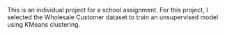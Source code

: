 This is an individual project for a school assignment. For this project, I selected the Wholesale Customer dataset to train an unsupervised model using KMeans clustering.
